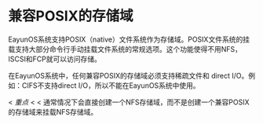 # 兼容POSIX的存储域

EayunOS系统支持POSIX（native）文件系统作为存储域。POSIX文件系统的挂载支持大部分命令行手动挂载文件系统的常规选项。这个功能使得不用NFS，ISCSI和FCP就可以访问存储。

在EayunOS系统中，任何兼容POSIX的存储域必须支持稀疏文件和 direct I/O。例如：CIFS不支持direct I/O，所以不能在EayunOS系统中使用。

< *重点*
<
< 通常情况下会直接创建一个NFS存储域，而不是创建一个兼容POSIX的存储域来挂载NFS存储域。

